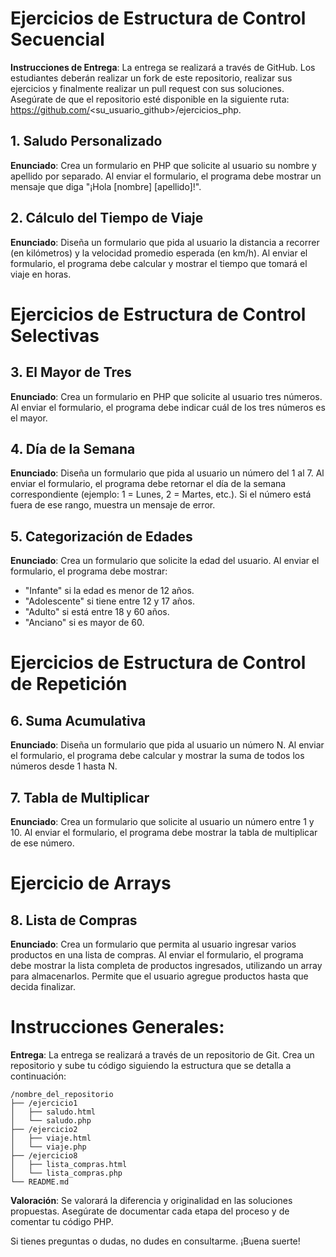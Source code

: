 
# Ejercicios de Estructura de Control Secuencial

**Instrucciones de Entrega**: La entrega se realizará a través de GitHub. Los estudiantes deberán realizar un fork de este repositorio, realizar sus ejercicios y finalmente realizar un pull request con sus soluciones. Asegúrate de que el repositorio esté disponible en la siguiente ruta: https://github.com/<su_usuario_github>/ejercicios_php.

## 1. Saludo Personalizado
**Enunciado**: Crea un formulario en PHP que solicite al usuario su nombre y apellido por separado. Al enviar el formulario, el programa debe mostrar un mensaje que diga "¡Hola [nombre] [apellido]!".

## 2. Cálculo del Tiempo de Viaje
**Enunciado**: Diseña un formulario que pida al usuario la distancia a recorrer (en kilómetros) y la velocidad promedio esperada (en km/h). Al enviar el formulario, el programa debe calcular y mostrar el tiempo que tomará el viaje en horas.

# Ejercicios de Estructura de Control Selectivas

## 3. El Mayor de Tres
**Enunciado**: Crea un formulario en PHP que solicite al usuario tres números. Al enviar el formulario, el programa debe indicar cuál de los tres números es el mayor.

## 4. Día de la Semana
**Enunciado**: Diseña un formulario que pida al usuario un número del 1 al 7. Al enviar el formulario, el programa debe retornar el día de la semana correspondiente (ejemplo: 1 = Lunes, 2 = Martes, etc.). Si el número está fuera de ese rango, muestra un mensaje de error.

## 5. Categorización de Edades
**Enunciado**: Crea un formulario que solicite la edad del usuario. Al enviar el formulario, el programa debe mostrar:
- "Infante" si la edad es menor de 12 años.
- "Adolescente" si tiene entre 12 y 17 años.
- "Adulto" si está entre 18 y 60 años.
- "Anciano" si es mayor de 60.

# Ejercicios de Estructura de Control de Repetición

## 6. Suma Acumulativa
**Enunciado**: Diseña un formulario que pida al usuario un número N. Al enviar el formulario, el programa debe calcular y mostrar la suma de todos los números desde 1 hasta N.

## 7. Tabla de Multiplicar
**Enunciado**: Crea un formulario que solicite al usuario un número entre 1 y 10. Al enviar el formulario, el programa debe mostrar la tabla de multiplicar de ese número.

# Ejercicio de Arrays

## 8. Lista de Compras
**Enunciado**: Crea un formulario que permita al usuario ingresar varios productos en una lista de compras. Al enviar el formulario, el programa debe mostrar la lista completa de productos ingresados, utilizando un array para almacenarlos. Permite que el usuario agregue productos hasta que decida finalizar.

# Instrucciones Generales:

**Entrega**: La entrega se realizará a través de un repositorio de Git. Crea un repositorio y sube tu código siguiendo la estructura que se detalla a continuación:

```
/nombre_del_repositorio
├── /ejercicio1
│   ├── saludo.html
│   └── saludo.php
├── /ejercicio2
│   ├── viaje.html
│   └── viaje.php
├── /ejercicio8
│   ├── lista_compras.html
│   └── lista_compras.php
└── README.md
```

**Valoración**: Se valorará la diferencia y originalidad en las soluciones propuestas. Asegúrate de documentar cada etapa del proceso y de comentar tu código PHP.

Si tienes preguntas o dudas, no dudes en consultarme. ¡Buena suerte!
